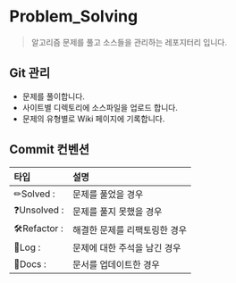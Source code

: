 # Problem_Solving

> 알고리즘 문제를 풀고 소스들을 관리하는 레포지터리 입니다.

## Git 관리

- 문제를 풀이합니다.
- 사이트별 디렉토리에 소스파일을 업로드 합니다.
- 문제의 유형별로 Wiki 페이지에 기록합니다.

## Commit 컨벤션

|타입|설명|
|:---|:---|
|✏Solved : |문제를 풀었을 경우|
|❓Unsolved : |문제를 풀지 못했을 경우|
|🛠Refactor : |해결한 문제를 리팩토링한 경우|
|📝Log : |문제에 대한 주석을 남긴 경우|
|📃Docs : |문서를 업데이트한 경우|